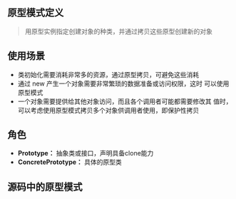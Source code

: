 ## 原型模式定义
> 用原型实例指定创建对象的种类，并通过拷贝这些原型创建新的对象

## 使用场景
* 类初始化需要消耗非常多的资源，通过原型拷贝，可避免这些消耗
* 通过 new 产生一个对象需要非常繁琐的数据准备或访问权限，这时
可以使用原型模式
* 一个对象需要提供给其他对象访问，而且各个调用者可能都需要修改其
值时，可以考虑使用原型模式拷贝多个对象供调用者使用，即保护性拷贝

## 角色
* **Prototype：** 抽象类或接口，声明具备clone能力
* **ConcretePrototype：** 具体的原型类
## 源码中的原型模式